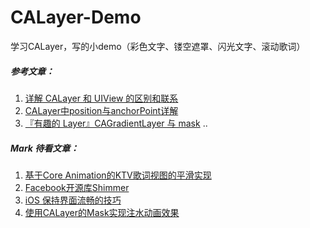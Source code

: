 # CALayer-Demo
学习CALayer，写的小demo（彩色文字、镂空遮罩、闪光文字、滚动歌词）

##### 参考文章：
1. [详解 CALayer 和 UIView 的区别和联系](http://www.cocoachina.com/ios/20150828/13244.html)  
2. [CALayer中position与anchorPoint详解](http://www.cnblogs.com/AbeDay/p/5026870.html)  
3. [『有趣的 Layer』CAGradientLayer 与 mask](http://www.saitjr.com/ios/happy-layer-friends-gradientlayer-mask.html?utm_source=tuicool&utm_medium=referral)
..


##### Mark 待看文章：
1. [基于Core Animation的KTV歌词视图的平滑实现](http://www.iwangke.me/2014/10/06/how-to-implement-a-core-animation-based-60-fps-ktv-lyrics-view/)  
2. [Facebook开源库Shimmer](https://github.com/facebook/Shimmer)  
3. [iOS 保持界面流畅的技巧](http://blog.ibireme.com/2015/11/12/smooth_user_interfaces_for_ios/)  
4. [使用CALayer的Mask实现注水动画效果](http://www.cocoachina.com/ios/20151012/13637.html)  

